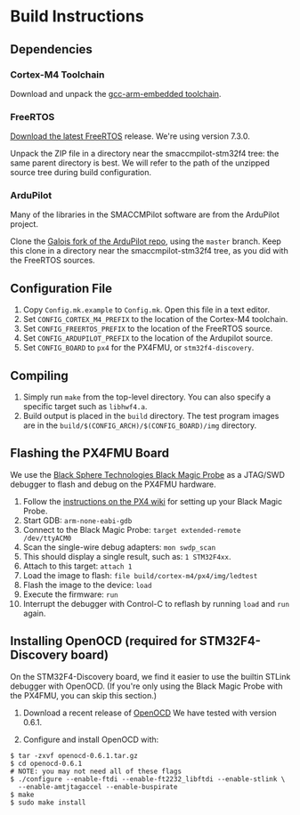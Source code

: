 Build Instructions
==================

## Dependencies

### Cortex-M4 Toolchain

Download and unpack the [gcc-arm-embedded toolchain][1].

[1]:https://launchpad.net/gcc-arm-embedded

### FreeRTOS

[Download the latest FreeRTOS][2] release. We're using version 7.3.0.

Unpack the ZIP file in a directory near the smaccmpilot-stm32f4 tree: the same
parent directory is best. We will refer to the path of the unzipped source
tree during build configuration.

[2]: http://sourceforge.net/projects/freertos/files/

### ArduPilot

Many of the libraries in the SMACCMPilot software are from the ArduPilot
project.

Clone the [Galois fork of the ArduPilot repo][22], using the `master` branch.
Keep this clone in a directory near the smaccmpilot-stm32f4 tree, as you did
with the FreeRTOS sources.

[22]:https://github.com/diydrones/ardupilot

## Configuration File

  1. Copy `Config.mk.example` to `Config.mk`.  Open this file in a text editor.
  2. Set `CONFIG_CORTEX_M4_PREFIX` to the location of the Cortex-M4 toolchain.
  3. Set `CONFIG_FREERTOS_PREFIX` to the location of the FreeRTOS source.
  3. Set `CONFIG_ARDUPILOT_PREFIX` to the location of the Ardupilot source.
  4. Set `CONFIG_BOARD` to `px4` for the PX4FMU, or `stm32f4-discovery`.

## Compiling

  1. Simply run `make` from the top-level directory.  You can also specify
     a specific target such as `libhwf4.a`.
  2. Build output is placed in the `build` directory.  The test program images
     are in the `build/$(CONFIG_ARCH)/$(CONFIG_BOARD)/img` directory.

## Flashing the PX4FMU Board

We use the [Black Sphere Technologies Black Magic Probe][3] as a
JTAG/SWD debugger to flash and debug on the PX4FMU hardware.

  1. Follow the [instructions on the PX4 wiki][4]
     for setting up your Black Magic Probe.
  2. Start GDB: `arm-none-eabi-gdb`
  3. Connect to the Black Magic Probe: `target extended-remote /dev/ttyACM0`
  4. Scan the single-wire debug adapters: `mon swdp_scan`
  5. This should display a single result, such as: `1 STM32F4xx`.
  6. Attach to this target: `attach 1`
  7. Load the image to flash: `file build/cortex-m4/px4/img/ledtest`
  8. Flash the image to the device: `load`
  9. Execute the firmware: `run`
  10. Interrupt the debugger with Control-C to reflash by running `load` and
    `run` again.

[3]: http://www.blacksphere.co.nz/main/blackmagic
[4]: https://pixhawk.ethz.ch/px4/dev/jtag/black_magic_probe

## Installing OpenOCD (required for STM32F4-Discovery board) 

On the STM32F4-Discovery board, we find it easier to use the builtin STLink
debugger with OpenOCD.  (If you're only using the Black Magic Probe with the
PX4FMU, you can skip this section.)

 1. Download a recent release of [OpenOCD][5]
    We have tested with version 0.6.1.

[5]: http://sourceforge.net/projects/openocd/files/openocd/0.6.1/

 2. Configure and install OpenOCD with:

```
$ tar -zxvf openocd-0.6.1.tar.gz
$ cd openocd-0.6.1
# NOTE: you may not need all of these flags
$ ./configure --enable-ftdi --enable-ft2232_libftdi --enable-stlink \
  --enable-amtjtagaccel --enable-buspirate
$ make
$ sudo make install
```

